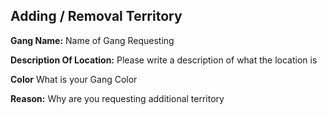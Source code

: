 ## Adding / Removal Territory

**Gang Name:**
Name of Gang Requesting 

**Description Of Location:**
Please write a description of what the location is

**Color**
What is your Gang Color

**Reason:**
Why are you requesting additional territory
